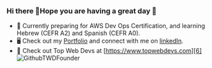 ### Hi there 👋Hope you are having a great day 🤗
- 🌱 Currently preparing for AWS Dev Ops Certification, and learning Hebrew (CEFR A2) and Spanish (CEFR A0).
- 🖥️ Check out my [Portfolio][5] and connect with me on [linkedIn][4].
- 🚀 Check out Top Web Devs at [https://www.topwebdevs.com][6]
![GithubTWDFounder](https://github.com/user-attachments/assets/2459844c-8e18-4d94-a4a2-10e7f9c1e256)


[1]: <https://github.com/TISHARP?tab=repositories>
[2]: <https://data.typeracer.com/pit/profile?user=bevigilantheiscomingback>
[3]: <https://leetcode.com/u/sharpdevtrev/>
[4]: <https://www.linkedin.com/in/trevor-sharp-dev/>
[5]: <https://sharptrev.dev/>
[6]: <https://www.topwebdevs.com/>
